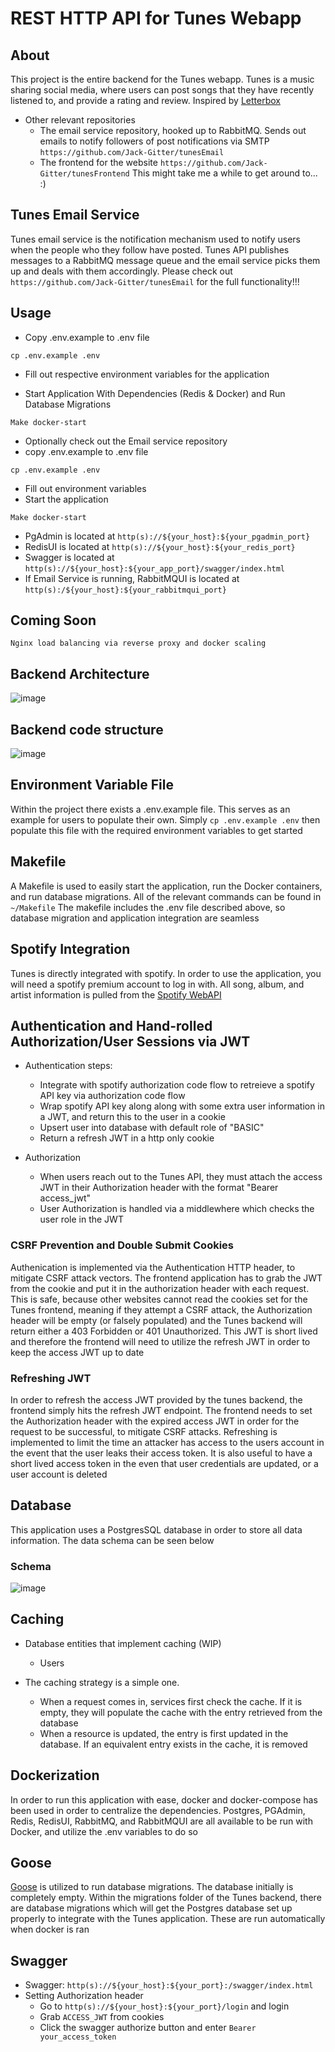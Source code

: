 # REST HTTP API for Tunes Webapp

## About

This project is the entire backend for the Tunes webapp. Tunes is a music sharing social media, where 
users can post songs that they have recently listened to, and provide a rating and review. 
Inspired by [Letterbox](https://letterboxd.com/)

* Other relevant repositories
    * The email service repository, hooked up to RabbitMQ. Sends out emails to notify followers of post notifications via SMTP `https://github.com/Jack-Gitter/tunesEmail`
    * The frontend for the website `https://github.com/Jack-Gitter/tunesFrontend` This might take me a while to get around to... :) 

## Tunes Email Service

Tunes email service is the notification mechanism used to notify users when the people who they follow have posted. Tunes API publishes messages to a RabbitMQ message queue
and the email service picks them up and deals with them accordingly. Please check out `https://github.com/Jack-Gitter/tunesEmail` for the full functionality!!!

## Usage

* Copy .env.example to .env file 
```
cp .env.example .env
```
* Fill out respective environment variables for the application

* Start Application With Dependencies (Redis & Docker) and Run Database Migrations
```
Make docker-start
```
* Optionally check out the Email service repository
* copy .env.example to .env file
```
cp .env.example .env
```
* Fill out environment variables
* Start the application 
```
Make docker-start
```

* PgAdmin is located at `http(s)://${your_host}:${your_pgadmin_port}`
* RedisUI is located at `http(s)://${your_host}:${your_redis_port}`
* Swagger is located at `http(s)://${your_host}:${your_app_port}/swagger/index.html`
* If Email Service is running, RabbitMQUI is located at `http(s):/${your_host}:${your_rabbitmqui_port}`

## Coming Soon

    Nginx load balancing via reverse proxy and docker scaling

## Backend Architecture

![image](./images/overall-structure.png)

## Backend code structure

![image](./images/backend-code-structure.png)


## Environment Variable File

Within the project there exists a .env.example file. This serves as an example for users to populate their own. Simply `cp .env.example .env` then populate this file with the required environment variables to get started

## Makefile

A Makefile is used to easily start the application, run the Docker containers, and run database migrations. All of the relevant commands can be found in `~/Makefile`
The makefile includes the .env file described above, so database migration and application integration are seamless

## Spotify Integration

Tunes is directly integrated with spotify. In order to use the application, you will need a spotify premium account to log in with. All song, album, and artist information is pulled from the [Spotify WebAPI](https://developer.spotify.com/documentation/web-api)

## Authentication and Hand-rolled Authorization/User Sessions via JWT

* Authentication steps: 
    * Integrate with spotify authorization code flow to retreieve a spotify API key via authorization code flow
    * Wrap spotify API key along along with some extra user information in a JWT, and return this to the user in a cookie
    * Upsert user into database with default role of "BASIC" 
    * Return a refresh JWT in a http only cookie

* Authorization
    * When users reach out to the Tunes API, they must attach the access JWT in their Authorization header with the format "Bearer access_jwt"
    * User Authorization is handled via a middlewhere which checks the user role in the JWT

### CSRF Prevention and Double Submit Cookies

Authenication is implemented via the Authentication HTTP header, to mitigate CSRF attack vectors. The frontend application has to grab the JWT from the cookie and 
put it in the authorization header with each request. This is safe, because other websites cannot read the cookies set for the Tunes frontend, meaning if they attempt
a CSRF attack, the Authorization header will be empty (or falsely populated) and the Tunes backend will return either a 403 Forbidden or 401 Unauthorized. This JWT is short lived
and therefore the frontend will need to utilize the refresh JWT in order to keep the access JWT up to date

### Refreshing JWT

In order to refresh the access JWT provided by the tunes backend, the frontend simply hits the refresh JWT endpoint. The frontend needs to set the Authorization header with the expired 
access JWT in order for the request to be successful, to mitigate CSRF attacks. Refreshing is implemented to limit the time an attacker has access to the users account in the event that the 
user leaks their access token. It is also useful to have a short lived access token in the even that user credentials are updated, or a user account is deleted

## Database

This application uses a PostgresSQL database in order to store all data information. The data schema can be seen below

### Schema

![image](./images/db-schema.png)

## Caching

* Database entities that implement caching (WIP)
    * Users

* The caching strategy is a simple one. 
    * When a request comes in, services first check the cache. If it is empty, they will populate the cache with the entry retrieved from the database
    * When a resource is updated, the entry is first updated in the database. If an equivalent entry exists in the cache, it is removed

## Dockerization

In order to run this application with ease, docker and docker-compose has been used in order to centralize the dependencies. Postgres, PGAdmin, Redis, RedisUI, RabbitMQ, and RabbitMQUI are all available to be run with
Docker, and utilize the .env variables to do so

## Goose

[Goose](https://github.com/pressly/goose) is utilized to run database migrations. The database initially is completely empty. Within the migrations folder of the Tunes backend, there are database
migrations which will get the Postgres database set up properly to integrate with the Tunes application. These are run automatically when docker is ran

## Swagger

* Swagger: `http(s)://${your_host}:${your_port}:/swagger/index.html`
* Setting Authorization header
    * Go to `http(s)://${your_host}:${your_port}/login` and login
    * Grab `ACCESS_JWT` from cookies
    * Click the swagger authorize button and enter `Bearer your_access_token`
